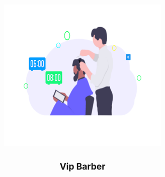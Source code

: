 <h1 align="center">
    <img src="public/assets/img.svg" width="500px">
</h1>
<h1 align="center">
    Vip Barber
</h1>


